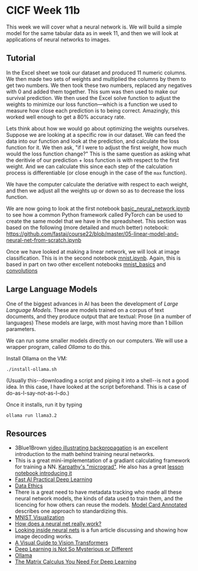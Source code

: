 # CICF Week 11b

This week we will cover what a neural network is.
We will build a simple model for the same tabular data as in week 11,
and then we will look at applications of neural networks to images.

## Tutorial

In the Excel sheet we took our dataset and produced 11 numeric columns.
We then made two sets of weights and multiplied the columns by them to get two numbers.
We then took these two numbers, replaced any negatives with 0 and added them together.
This sum was then used to make our survival prediction.
We then used the Excel solve function to adjust the weights to minimize our loss function—which is a function we used to measure how close each prediction is to being correct.
Amazingly, this worked well enough to get a 80% accuracy rate.

Lets think about how we would go about optimizing the weights ourselves.
Suppose we are looking at a specific row in our dataset.
We can feed the data into our function and look at the prediction, and calculate the loss function for it.
We then ask, "if I were to adjust the first weight, how much would the loss function change?"
This is the same question as asking what the deritivie of our prediction + loss function is with respect to the first weight.
And we can calculate this since each step of the calculation process is differentiable (or close enough in the case of the `max` function).

We have the computer calculate the deriative with respect to each weight, and then we adjust all the weights up or down so as to decrease the loss function.

We are now going to look at the first notebook [basic_neural_network.ipynb](basic_neural_network.ipynb) to see how a common Python framework called PyTorch can be used to create the same model that we have in the spreadsheet.
This section was based on the following (more detailed and much better) notebook:
https://github.com/fastai/course22/blob/master/05-linear-model-and-neural-net-from-scratch.ipynb

Once we have looked at making a linear network, we will look at image classification.
This is in the second notebook [mnist.ipynb](mnist.ipynb).
Again, this is based in part on two other excellent notebooks
[mnist_basics](https://github.com/fastai/fastbook/blob/master/04_mnist_basics.ipynb) and
[convolutions](https://github.com/fastai/fastbook/blob/master/13_convolutions.ipynb)

## Large Language Models

One of the biggest advances in AI has been the development of _Large Language Models_.
These are models trained on a corpus of text documents, and they produce output that are textual: Prose (in a number of languages)
These models are large, with most having more than 1 billion parameters.

We can run some smaller models directly on our computers.
We will use a wrapper program, called _Ollama_ to do this.

Install Ollama on the VM:

    ./install-ollama.sh

(Usually this--downloading a script and piping it into a shell--is not a good idea.
In this case, I have looked at the script beforehand.
This is a case of do-as-I-say-not-as-I-do.)

Once it installs, run it by typing

    ollama run llama3.2



## Resources

- 3Blue1Brown [video illustrating backpropagation](https://www.youtube.com/watch?v=tIeHLnjs5U8) is an excellent introduction to the math behind training neural networks.
- This is a great mini-implementation of a gradiant calculating framework for training a NN. [Karpathy's "micrograd"](https://github.com/karpathy/micrograd/blob/master/demo.ipynb). He also has a great [lesson notebook introducing it](https://github.com/karpathy/nn-zero-to-hero/blob/master/lectures/micrograd/micrograd_lecture_first_half_roughly.ipynb)
- [Fast AI Practical Deep Learning](https://course.fast.ai/)
- [Data Ethics](https://ethics.fast.ai/)
- There is a great need to have metadata tracking who made all these neural network models, the kinds of data used to train them, and the licencing for how others can reuse the models. [Model Card Annotated](https://huggingface.co/docs/hub/en/model-card-annotated) describes one approach to standardizing this.
- [MNIST Visualization](https://colah.github.io/posts/2014-10-Visualizing-MNIST/)
- [How does a neural net really work?](https://www.kaggle.com/code/jhoward/how-does-a-neural-net-really-work)
- [Looking inside neural nets](https://ml4a.github.io/ml4a/looking_inside_neural_nets/) is a fun article discussing and showing how image decoding works.
- [A Visual Guide to Vision Transformers](https://blog.mdturp.ch/posts/2024-04-05-visual_guide_to_vision_transformer.html)
- [Deep Learning is Not So Mysterious or Different](https://arxiv.org/abs/2503.02113)
- [Ollama](https://ollama.com/)
- [The Matrix Calculus You Need For Deep Learning](https://explained.ai/matrix-calculus/)
